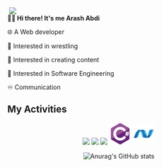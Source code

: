 
<img src="https://i.imgur.com/4puTeXu.gif" width=500 align=right>


<b>👨‍💻 Hi there! It's me Arash Abdi</b>
<p>🌐 A Web developer</p>
<p>🤼 Interested in wrestling</p>
<p>🎥 Interested in creating content</p>
<p>🎯 Interested in Software Engineering</p>
<p>♾️ Communication</p>

<h2>My Activities</h2>

<div align="center">
  

  <img src="https://cdn.jsdelivr.net/gh/devicons/devicon@latest/icons/html5/html5-original.svg" width=50 />

  
  <img src="https://cdn.jsdelivr.net/gh/devicons/devicon@latest/icons/css3/css3-original.svg" width=50 />
          
          
  <img src="https://cdn.jsdelivr.net/gh/devicons/devicon@latest/icons/javascript/javascript-original.svg" width=50 />

  <img src="https://github.com/devicons/devicon/blob/v2.16.0/icons/csharp/csharp-original.svg" width=50 />
  
  <img src="https://github.com/devicons/devicon/blob/v2.16.0/icons/dot-net/dot-net-original.svg" width=50 />

![Anurag's GitHub stats](https://github-readme-stats.vercel.app/api?username=ArashAbdii&show_icons=true&bg_color=00000000)

</div>

<!--

**ArashAbdii/ArashAbdii** is a ✨ _special_ ✨ repository because its `README.md` (this file) appears on your GitHub profile.

Here are some ideas to get you started:

- 🌱 I’m currently learning ...
- 👯 I’m looking to collaborate on ...
- 🤔 I’m looking for help with ...
- 💬 Ask me about ...
- 📫 How to reach me: ...
- 😄 Pronouns: ...
- ⚡ Fun fact: ...
-->
